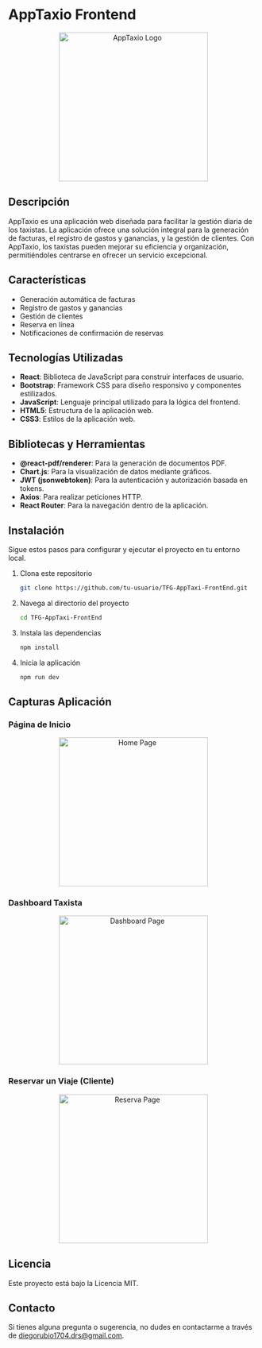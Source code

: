 # AppTaxio Frontend

<div align="center">
  <img src="https://drive.google.com/uc?export=view&id=1A71-EuXFqLHHlghGVjcfvvT1QWrPQQMk" alt="AppTaxio Logo" width="300"/>
</div>

## Descripción

AppTaxio es una aplicación web diseñada para facilitar la gestión diaria de los taxistas. La aplicación ofrece una solución integral para la generación de facturas, el registro de gastos y ganancias, y la gestión de clientes. Con AppTaxio, los taxistas pueden mejorar su eficiencia y organización, permitiéndoles centrarse en ofrecer un servicio excepcional.

## Características

- Generación automática de facturas
- Registro de gastos y ganancias
- Gestión de clientes
- Reserva en línea
- Notificaciones de confirmación de reservas

## Tecnologías Utilizadas

- **React**: Biblioteca de JavaScript para construir interfaces de usuario.
- **Bootstrap**: Framework CSS para diseño responsivo y componentes estilizados.
- **JavaScript**: Lenguaje principal utilizado para la lógica del frontend.
- **HTML5**: Estructura de la aplicación web.
- **CSS3**: Estilos de la aplicación web.

## Bibliotecas y Herramientas

- **@react-pdf/renderer**: Para la generación de documentos PDF.
- **Chart.js**: Para la visualización de datos mediante gráficos.
- **JWT (jsonwebtoken)**: Para la autenticación y autorización basada en tokens.
- **Axios**: Para realizar peticiones HTTP.
- **React Router**: Para la navegación dentro de la aplicación.

## Instalación

Sigue estos pasos para configurar y ejecutar el proyecto en tu entorno local.

1. Clona este repositorio

   ```bash
   git clone https://github.com/tu-usuario/TFG-AppTaxi-FrontEnd.git
   ```

2. Navega al directorio del proyecto

   ```bash
   cd TFG-AppTaxi-FrontEnd
   ```

3. Instala las dependencias

   ```bash
   npm install
   ```

4. Inicia la aplicación

   ```bash
   npm run dev
   ```

## Capturas Aplicación

### Página de Inicio

<div align="center">
  <img src="https://drive.google.com/uc?export=view&id=1mh94lPxQLfaFjqYna6mbtX8DJujmWoWA" alt="Home Page" width="300"/>
</div>

### Dashboard Taxista

<div align="center">
  <img src="https://drive.google.com/uc?export=view&id=139c-sunF6mW1HkB87c6wqS58s64SGFXy" alt="Dashboard Page" width="300"/>
</div>

### Reservar un Viaje (Cliente)

<div align="center">
  <img src="https://drive.google.com/uc?export=view&id=1bxeMH77SUQ2NAB8CRgkfH5_hXCmga-38" alt="Reserva Page" width="300"/>
</div>


## Licencia

Este proyecto está bajo la Licencia MIT.

## Contacto

Si tienes alguna pregunta o sugerencia, no dudes en contactarme a través de [diegorubio1704.drs@gmail.com](mailto:diegorubio1704.drs@gmail.com).


